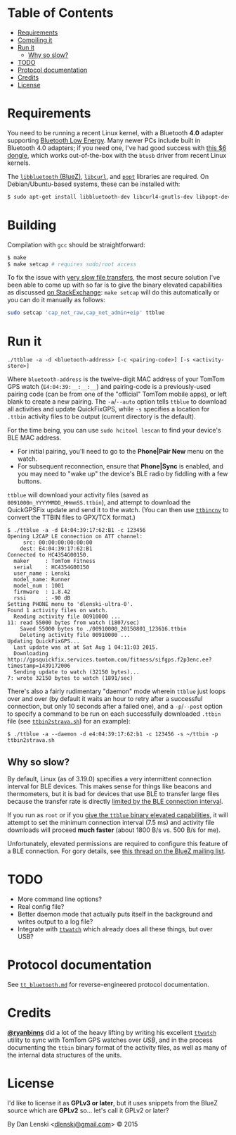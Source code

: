 Table of Contents
=================

  * [Requirements](#requirements)
  * [Compiling it](#compiling-it)
  * [Run it](#run-it)
    * [Why so slow?](#why-so-slow)
  * [TODO](#todo)
  * [Protocol documentation](#protocol-documentation)
  * [Credits](#credits)
  * [License](#license)

# Requirements

You need to be running a recent Linux kernel, with a Bluetooth **4.0** adapter
supporting [Bluetooth Low Energy](http://en.wikipedia.org/wiki/Bluetooth_low_energy).
Many newer PCs include built in Bluetooth 4.0 adapters; if you need one, I've had
good success with [this $6
dongle](http://www.amazon.com/ORICO-BTA-403-Bluetooth-Adapter-Windows/dp/B00ESBCT56),
which works out-of-the-box with the `btusb` driver from recent Linux
kernels.

The [`libbluetooth` (BlueZ)](http://www.bluez.org/),
[`libcurl`](http://curl.haxx.se/libcurl), and
[`popt`](http://directory.fsf.org/wiki/Popt) libraries are required.
On Debian/Ubuntu-based systems, these can be installed with:

```bash
$ sudo apt-get install libbluetooth-dev libcurl4-gnutls-dev libpopt-dev
```

# Building

Compilation with `gcc` should be straightforward:

```bash
$ make
$ make setcap # requires sudo/root access
```

To fix the issue with [very slow file transfers](#why-so-slow), the
most secure solution I've been able to come up with so far is to give
the binary elevated capabilities as discussed
[on StackExchange](http://unix.stackexchange.com/a/182559/58453):
`make setcap` will do this automatically or you can do it manually as
follows:

```bash
sudo setcap 'cap_net_raw,cap_net_admin+eip' ttblue
```

# Run it

```
./ttblue -a -d <bluetooth-address> [-c <pairing-code>] [-s <activity-store>]
```

Where `bluetooth-address` is the twelve-digit MAC address of your
TomTom GPS watch (`E4:04:39:__:__:__`) and pairing-code is a
previously-used pairing code (can be from one of the "official" TomTom
mobile apps), or left blank to create a new pairing.
The `-a`/`--auto` option tells `ttblue` to download all activities and
update QuickFixGPS, while `-s` specifies a location for `.ttbin`
activity files to be output (current directory is the default).

For the time being, you can use `sudo hcitool lescan` to find your
device's BLE MAC address.

* For initial pairing, you'll need to go to the **Phone|Pair New**
  menu on the watch.
* For subsequent reconnection, ensure that **Phone|Sync** is enabled,
  and you may need to "wake up" the device's BLE radio by fiddling
  with a few buttons.

`ttblue` will download your activity files (saved as
`0091000n_YYYYMMDD_HHmmSS.ttbin`), and attempt to download the
QuickGPSFix update and send it to the watch. (You can then use
[`ttbincnv`](https://github.com/ryanbinns/ttwatch/tree/master/ttbincnv)
to convert the TTBIN files to GPX/TCX format.)

```none
$ ./ttblue -a -d E4:04:39:17:62:B1 -c 123456
Opening L2CAP LE connection on ATT channel:
	 src: 00:00:00:00:00:00
	dest: E4:04:39:17:62:B1
Connected to HC4354G00150.
  maker     : TomTom Fitness
  serial    : HC4354G00150
  user_name : Lenski
  model_name: Runner
  model_num : 1001
  firmware  : 1.8.42
  rssi      : -90 dB
Setting PHONE menu to 'dlenski-ultra-0'.
Found 1 activity files on watch.
  Reading activity file 00910000 ...
11: read 55000 bytes from watch (1807/sec)
    Saved 55000 bytes to ./00910000_20150801_123616.ttbin
    Deleting activity file 00910000 ...
Updating QuickFixGPS...
  Last update was at at Sat Aug 1 04:11:03 2015.
  Downloading http://gpsquickfix.services.tomtom.com/fitness/sifgps.f2p3enc.ee?timestamp=1439172006
  Sending update to watch (32150 bytes)...
7: wrote 32150 bytes to watch (1891/sec)
```

There's also a fairly rudimentary "daemon" mode wherein `ttblue` just
loops over and over (by default it waits an hour to retry after a
successful connection, but only 10 seconds after a failed one), and a
`-p`/`--post` option to specify a command to be run on each
successfully downloaded `.ttbin` file (see [`ttbin2strava.sh`](ttbin2strava.sh))
for an example):

```none
$ ./ttblue -a --daemon -d e4:04:39:17:62:b1 -c 123456 -s ~/ttbin -p ttbin2strava.sh
```

## Why so slow?

By default, Linux (as of 3.19.0) specifies a very intermittent connection interval for BLE devices. This makes sense for things like beacons and thermometers, but it is bad for devices that use BLE to transfer large files because the transfer rate is directly [limited by the BLE connection interval](https://www.safaribooksonline.com/library/view/getting-started-with/9781491900550/ch01.html#_data_throughput).
 
If you run as `root` or if you
[give the `ttblue` binary elevated capabilities](http://unix.stackexchange.com/a/182559/58453), it will attempt to set the minimum connection interval (7.5&nbsp;ms) and activity file downloads will proceed **much faster** (about 1800&nbsp;B/s
vs. 500&nbsp;B/s for me).

Unfortunately, elevated permissions are required to configure this feature of a BLE connection. For gory details, see [this thread on the BlueZ mailing list](http://thread.gmane.org/gmane.linux.bluez.kernel/63778).

# TODO

* More command line options?
* Real config file?
* Better daemon mode that actually puts itself in the background
  and writes output to a log file?
* Integrate with [`ttwatch`](http://github.com/ryanbinns/ttwatch)
  which already does all these things, but over USB?

# Protocol documentation

See [`tt_bluetooth.md`](tt_bluetooth.md) for reverse-engineered protocol documentation.

# Credits

[**@ryanbinns**](http://github.com/ryanbinns) did a lot of the heavy
lifting by writing his excellent
[`ttwatch`](http://github.com/ryanbinns/ttwatch) utility to sync with
TomTom GPS watches over *USB*, and in the process documenting the
`ttbin` binary format of the activity files, as well as many of the
internal data structures of the units.

# License

I'd like to license it as **GPLv3 or later**, but it uses snippets from the BlueZ source which are **GPLv2** so... let's call it GPLv2 or later?

By Dan Lenski &lt;<dlenski@gmail.com>&gt; &copy; 2015
